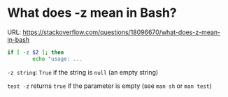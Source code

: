 # What does -z mean in Bash?

URL: https://stackoverflow.com/questions/18096670/what-does-z-mean-in-bash

```bash
if [ -z $2 ]; then
        echo "usage: ...
```

`-z string`: `True` if the string is `null` (an empty string)


`test -z` returns `true` if the parameter is empty (see `man sh` or `man test`)
